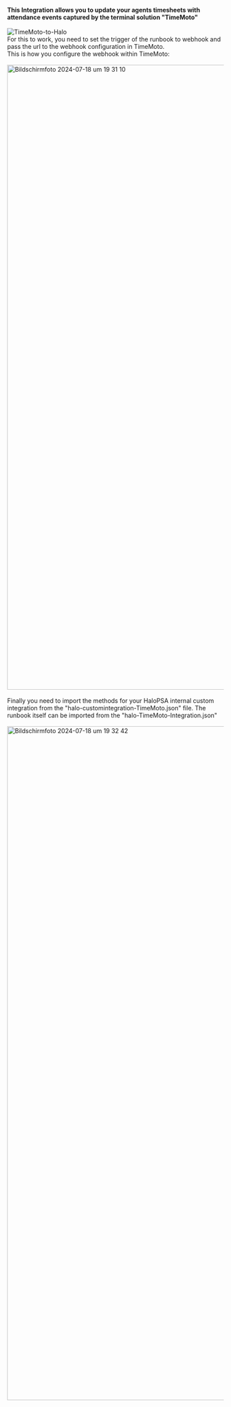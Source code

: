 <b>This Integration allows you to update your agents timesheets with attendance events captured by the terminal solution "TimeMoto"</b>
<br><br>
![TimeMoto-to-Halo](https://github.com/user-attachments/assets/a4f9f3a1-6b4e-4bb5-af8b-18eee3c92791)
<br>
For this to work, you need to set the trigger of the runbook to webhook and pass the url to the webhook configuration in TimeMoto.<br>
This is how you configure the webhook within TimeMoto:<br><br>
<img width="1451" alt="Bildschirmfoto 2024-07-18 um 19 31 10" src="https://github.com/user-attachments/assets/041fa176-7f46-4df3-bcb8-37c888158231">
<br><br>
Finally you need to import the methods for your HaloPSA internal custom integration from the "halo-customintegration-TimeMoto.json" file.
The runbook itself can be imported from the "halo-TimeMoto-Integration.json"
<br><br>
<img width="1565" alt="Bildschirmfoto 2024-07-18 um 19 32 42" src="https://github.com/user-attachments/assets/921d9c5b-8b04-4c30-8f27-8bbe815d802f">
